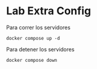# Lab Extra Config

Para correr los servidores
```
docker compose up -d
```

Para detener los servidores
```
docker compose down
```
